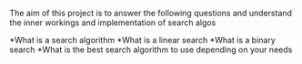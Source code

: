 The aim of this project is to answer the following questions and understand the inner workings and implementation of search algos

*What is a search algorithm
*What is a linear search
*What is a binary search
*What is the best search algorithm to use depending on your needs
